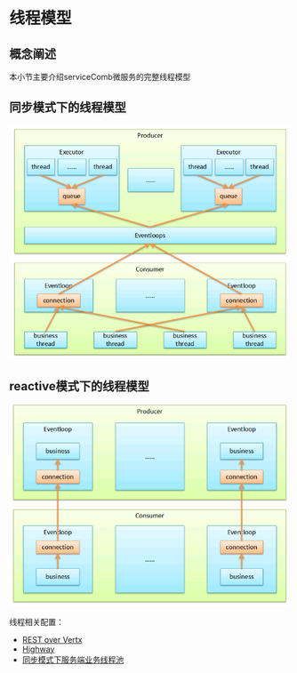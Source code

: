 # 线程模型

## 概念阐述

本小节主要介绍serviceComb微服务的完整线程模型  

## 同步模式下的线程模型

![](../assets/sync-thread-model.png)

## reactive模式下的线程模型

![](../assets/reactive-thread-model.png)

线程相关配置：  
* [REST over Vertx](/transports/rest-over-vertx.md)
* [Highway](/transports/highway-rpc.md)
* [同步模式下服务端业务线程池](/build-provider/thread-pool.md)
